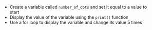-   Create a variable called `number_of_dots` and set it equal to a value to start
-   Display the value of the variable using the `print()` function
-   Use a for loop to display the variable and change its value 5 times
